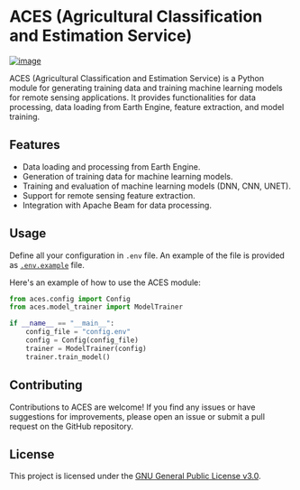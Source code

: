 # ACES (Agricultural Classification and Estimation Service)

[![image](https://img.shields.io/pypi/v/servir-aces.svg)](https://pypi.python.org/pypi/servir-aces)

ACES (Agricultural Classification and Estimation Service) is a Python module for generating training data and training machine learning models for remote sensing applications. It provides functionalities for data processing, data loading from Earth Engine, feature extraction, and model training.

## Features

- Data loading and processing from Earth Engine.
- Generation of training data for machine learning models.
- Training and evaluation of machine learning models (DNN, CNN, UNET).
- Support for remote sensing feature extraction.
- Integration with Apache Beam for data processing.


## Usage
Define all your configuration in `.env` file. An example of the file is provided as [`.env.example`](https://github.com/SERVIR/servir-aces/blob/main/.env.example) file.

Here's an example of how to use the ACES module:

```python
from aces.config import Config
from aces.model_trainer import ModelTrainer

if __name__ == "__main__":
    config_file = "config.env"
    config = Config(config_file)
    trainer = ModelTrainer(config)
    trainer.train_model()
```

## Contributing
Contributions to ACES are welcome! If you find any issues or have suggestions for improvements, please open an issue or submit a pull request on the GitHub repository.

## License
This project is licensed under the [GNU General Public License v3.0](https://github.com/SERVIR/servir-aces/blob/main/LICENSE).
